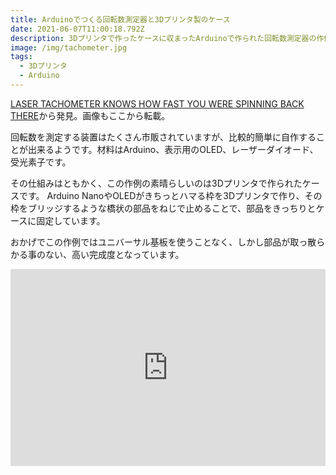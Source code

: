 ```yaml
---
title: Arduinoでつくる回転数測定器と3Dプリンタ製のケース
date: 2021-06-07T11:00:18.792Z
description: 3Dプリンタで作ったケースに収まったArduinoで作られた回転数測定器の作例を紹介します。
image: /img/tachometer.jpg
tags:
  - 3Dプリンタ
  - Arduino
---
```

[LASER TACHOMETER KNOWS HOW FAST YOU WERE SPINNING BACK THERE](https://hackaday.com/2020/02/12/laser-tachometer-knows-how-fast-you-were-spinning-back-there/)から発見。画像もここから転載。

回転数を測定する装置はたくさん市販されていますが、比較的簡単に自作することが出来るようです。材料はArduino、表示用のOLED、レーザーダイオード、受光素子です。

その仕組みはともかく、この作例の素晴らしいのは3Dプリンタで作られたケースです。
Arduino NanoやOLEDがきちっとハマる枠を3Dプリンタで作り、その枠をブリッジするような橋状の部品をねじで止めることで、部品をきっちりとケースに固定しています。

おかげでこの作例ではユニバーサル基板を使うことなく、しかし部品が取っ散らかる事のない、高い完成度となっています。

<iframe width="100%" height="315" src="https://www.youtube.com/embed/0UqHNrqmTRU" title="YouTube video player" frameborder="0" allow="accelerometer; autoplay; clipboard-write; encrypted-media; gyroscope; picture-in-picture" allowfullscreen></iframe>